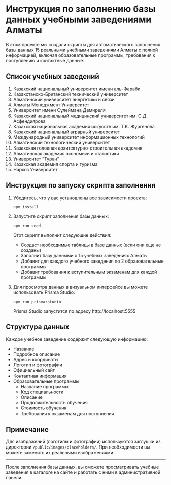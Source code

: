 # Инструкция по заполнению базы данных учебными заведениями Алматы

В этом проекте мы создали скрипты для автоматического заполнения базы данных 15 реальными учебными заведениями Алматы с полной информацией, включая образовательные программы, требования к поступлению и контактные данные.

## Список учебных заведений

1. Казахский национальный университет имени аль-Фараби
2. Казахстанско-Британский технический университет
3. Алматинский университет энергетики и связи
4. Алматы Менеджмент Университет
5. Университет имени Сулеймана Демиреля
6. Казахский национальный медицинский университет им. С.Д. Асфендиярова
7. Казахская национальная академия искусств им. Т.К. Жургенова
8. Казахский национальный аграрный университет
9. Международный университет информационных технологий
10. Алматинский технологический университет
11. Казахская головная архитектурно-строительная академия
12. Алматинская академия экономики и статистики
13. Университет "Туран"
14. Казахская академия спорта и туризма
15. Нархоз Университет

## Инструкция по запуску скрипта заполнения

1. Убедитесь, что у вас установлены все зависимости проекта:
   ```
   npm install
   ```

2. Запустите скрипт заполнения базы данных:
   ```
   npm run seed
   ```

   Этот скрипт выполнит следующие действия:
   - Создаст необходимые таблицы в базе данных (если они еще не созданы)
   - Заполнит базу данными о 15 учебных заведениях Алматы
   - Добавит для каждого учебного заведения по 2 образовательные программы
   - Добавит требования к вступительным экзаменам для каждой программы

3. Для просмотра данных в визуальном интерфейсе вы можете использовать Prisma Studio:
   ```
   npm run prisma:studio
   ```
   Prisma Studio запустится по адресу http://localhost:5555

## Структура данных

Каждое учебное заведение содержит следующую информацию:
- Название
- Подробное описание
- Адрес и координаты
- Логотип и фотографии
- Официальный сайт
- Контактная информация
- Образовательные программы
  - Название программы
  - Код специальности
  - Описание
  - Продолжительность обучения
  - Стоимость обучения
  - Требования к экзаменам для поступления

## Примечание

Для изображений (логотипы и фотографии) используются заглушки из директории `/public/images/placeholders/`. При необходимости вы можете заменить их реальными изображениями.

---

После заполнения базы данных, вы сможете просматривать учебные заведения в каталоге на сайте и работать с ними в административной панели. 